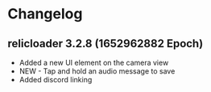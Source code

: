 # Changelog
## relicloader 3.2.8 (1652962882 Epoch)
- Added a new UI element on the camera view
- NEW - Tap and hold an audio message to save
- Added discord linking

